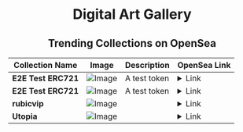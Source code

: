 <div align="center">

# Digital Art Gallery

## Trending Collections on OpenSea

| Collection Name                       | Image                                                                                     | Description                       | OpenSea Link                                                                                          |
|---------------------------------------|-------------------------------------------------------------------------------------------|-----------------------------------|--------------------------------------------------------------------------------------------------------|
| **E2E Test ERC721** | ![Image](https://raw.seadn.io/files/0121a155c09b8b3a9c069a274e102983.svg?w=200&auto=format) | A test token | <details><summary>Link</summary>[E2E Test ERC721](https://opensea.io/collection/e2e-test-erc721-101)</details> |
| **E2E Test ERC721** | ![Image](https://raw.seadn.io/files/2508dcbd8c5f3c700a34dc0e7c19800e.svg?w=200&auto=format) | A test token | <details><summary>Link</summary>[E2E Test ERC721](https://opensea.io/collection/e2e-test-erc721-100)</details> |
| **rubicvip** | ![Image](https://i.seadn.io/s/raw/files/83d701f5652bbe94ca49037dab4bf8fc.png?w=500&auto=format?w=200&auto=format) |  | <details><summary>Link</summary>[rubicvip](https://opensea.io/collection/rubicvip)</details> |
| **Utopia** | ![Image](https://i.seadn.io/s/raw/files/35bf3ebdfd4446df44dc3a491fbbf515.png?w=500&auto=format?w=200&auto=format) |  | <details><summary>Link</summary>[Utopia](https://opensea.io/collection/utopia-78)</details> |

</div>